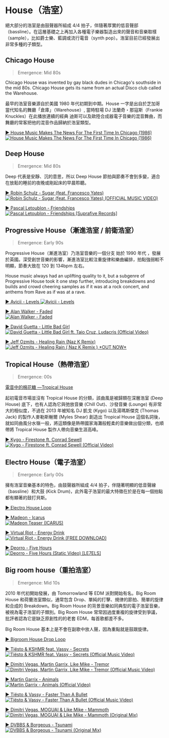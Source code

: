 # House（浩室）

絕大部分的浩室是由鼓聲器所組成 4/4 拍子，伴隨著厚實的低音聲部（bassline）。在這層基礎之上再加入各種電子樂器製造出來的聲音和音樂取樣（sample），比如爵士樂、藍調或流行電音（synth pop）。浩室目前已經發展出非常多種的子類型。

## Chicago House

> Emergence: Mid 80s

Chicago House was invented by gay black dudes in Chicago's southside in the mid 80s. Chicago House gets its name from an actual Disco club called the Warehouse.

最早的浩室音樂源自於美國 1980 年代初期到中期。House 一字是出自於芝加哥當代知名的舞廳「倉庫」（Warehouse）, 當時駐場 DJ 法蘭奇・那寇斯（Frankie Knuckles）在此播放連續的經典 迪斯可以及歐陸合成器電子音樂的混音舞曲，而舞廳的常客把他的混音作品歸納於浩室類型。

[▶️ House Music Makes The News For The First Time In Chicago (1986)  
![House Music Makes The News For The First Time In Chicago (1986)](https://img.youtube.com/vi/O17kvAwh554/0.jpg)](https://youtu.be/O17kvAwh554?t=4)

## Deep House

> Emergence: Mid 80s

Deep 代表是安靜、沉的意思，所以 Deep House 節拍與節奏不會到多變，適合在放鬆的睡前的夜晚或剛起床的早晨聆聽。

[▶️ Robin Schulz - Sugar (feat. Francesco Yates)  
![Robin Schulz - Sugar (feat. Francesco Yates) (OFFICIAL MUSIC VIDEO)](https://img.youtube.com/vi/bvC_0foemLY/0.jpg)](https://youtu.be/bvC_0foemLY?t=78)

[▶️ Pascal Letoublon - Friendships  
![Pascal Letoublon - Friendships \[Suprafive Records\]](https://img.youtube.com/vi/JbYg-KwSY9E/0.jpg)](https://youtu.be/JbYg-KwSY9E?t=80)

## Progressive House（漸進浩室 / 前衛浩室）

> Emergence: Early 90s

Progressive House（漸進浩室）乃浩室音樂的一個分支 始於 1990 年代 ，發展於英國。深受創世音樂的影響，漸進浩室比較注重旋律和樂曲編排，拍點強弱較不明顯，節奏大致在 120 到 134bpm 左右。

House music always had an uplifting quality to it, but a subgenre of Progressive House took it one step further, introducing breakdowns and builds and crowd cheering samples as if it was at a rock concert, and anthems from Rave as if was at a rave.

[▶️ Avicii - Levels
![Avicii - Levels](https://img.youtube.com/vi/_ovdm2yX4MA/0.jpg)](https://youtu.be/_ovdm2yX4MA?t=49)

[▶️ Alan Walker - Faded  
![Alan Walker - Faded](https://img.youtube.com/vi/60ItHLz5WEA/0.jpg)](https://youtu.be/60ItHLz5WEA?t=47)

[▶️ David Guetta - Little Bad Girl  
![David Guetta - Little Bad Girl ft. Taio Cruz, Ludacris (Official Video)](https://img.youtube.com/vi/9ha5ujHnYXg/0.jpg)](https://youtu.be/9ha5ujHnYXg?t=108)

[▶️ Jeff Ozmits - Healing Rain (Naz K Remix)  
![Jeff Ozmits - Healing Rain ( Naz K Remix ) \*OUT NOW\*](https://img.youtube.com/vi/I_wEAe4DZ9o/0.jpg)](https://youtu.be/I_wEAe4DZ9o?t=150)

## Tropical House（熱帶浩室）

> Emergence: 00s

[電音中的棉花糖 —Tropical House](https://www.kkbox.com/tw/tc/column/features-0-1850-1.html)

起初電音市場並沒有 Tropical House 的分類，該曲風是被歸類在深層浩室 (Deep House) 底下，也有人認為它與弛放音樂 (Chill Out)、沙發音樂 (Lounge) 有非常大的相似度，不過在 2013 年被知名 DJ 凱戈 (Kygo) 以及湯瑪斯傑克 (Thomas Jack) 的製作人麥勒斯榭爾 (Myles Shear) 創造出 Tropical House 這個名詞後，就如同曲風分水嶺一般，將這類像是熱帶國家海灘般輕柔的音樂做出個分類，也順帶將 Tropical House 製作人帶向音樂生涯高峰。

[▶️ Kygo - Firestone ft. Conrad Sewell  
![Kygo - Firestone ft. Conrad Sewell (Official Video)](https://img.youtube.com/vi/9Sc-ir2UwGU/0.jpg)](https://youtu.be/9Sc-ir2UwGU?t=103)

## Electro House（電子浩室）

> Emergence: Early 00s

擁有浩室音樂基本的特色，由鼓聲器所組成 4/4 拍子，伴隨著明顯的低音聲線（bassline）和大鼓 (Kick Drum)，此外電子浩室的最大特徵在於是在每一個拍點都有顯著的鼓打貝斯。

[▶️ Electro House Loop](https://upload.wikimedia.org/wikipedia/commons/4/4c/Electro_House_Loop.ogg)

[▶️ Madeon - Icarus  
![Madeon Teaser (ICARUS)](https://img.youtube.com/vi/ZGBIINyAonc/0.jpg)](https://youtu.be/ZGBIINyAonc?t=45)

[▶️ Virtual Riot - Energy Drink  
![Virtual Riot - Energy Drink (FREE DOWNLOAD)](https://img.youtube.com/vi/5IOVkstxkdE/0.jpg)](https://youtu.be/5IOVkstxkdE?t=116)

[▶️ Deorro - Five Hours  
![Deorro - Five Hours (Static Video) \[LE7ELS\]](https://img.youtube.com/vi/K_yBUfMGvzc/0.jpg)](https://youtu.be/K_yBUfMGvzc?t=141)

## Big room house（重拍浩室）

> Emergence: Mid 10s

2010 年代初開始發展，由 Tomorrowland 等 EDM 派對開始有名。Big Room House 和荷蘭浩室類似，通常包含 Drop、單純的打擊、規律的節拍、簡單的旋律和合成的 Breakdown。Big Room House 的背景音樂如同典型的電子浩室音樂，被視為電子浩室的子類別。Big Room House 常常因過度重複的旋律受到爭議，批評者認為它是缺乏原創性的的老套 EDM，每首歌都差不多。

Big Room House 基本上是不會在副歌中放人聲，因為重點就是鼓跟旋律。

[▶️ Bigroom House Drop Loop](https://upload.wikimedia.org/wikipedia/commons/1/12/Bigroom_house_drop_loop_30_sec.ogg)

[▶️ Tiësto & KSHMR feat. Vassy - Secrets  
![Tiësto & KSHMR feat. Vassy - Secrets (Official Music Video)](https://img.youtube.com/vi/Dr1nN__-2Po/0.jpg)](https://youtu.be/Dr1nN__-2Po?t=143)

[▶️ Dimitri Vegas, Martin Garrix, Like Mike - Tremor  
![Dimitri Vegas, Martin Garrix, Like Mike - Tremor (Official Music Video)](https://img.youtube.com/vi/9vMh9f41pqE/0.jpg)](https://youtu.be/9vMh9f41pqE?t=47)

[▶️ Martin Garrix - Animals  
![Martin Garrix - Animals (Official Video)](https://img.youtube.com/vi/gCYcHz2k5x0/0.jpg)](https://youtu.be/gCYcHz2k5x0?t=87)

[▶️ Tiësto & Vassy - Faster Than A Bullet  
![Tiësto & Vassy - Faster Than A Bullet (Official Music Video)](https://img.youtube.com/vi/pFbVaH2bQFE/0.jpg)](https://youtu.be/pFbVaH2bQFE?t=52)

[▶️ Dimitri Vegas, MOGUAI & Like Mike - Mammoth  
![Dimitri Vegas, MOGUAI & Like Mike - Mammoth (Original Mix)](https://img.youtube.com/vi/_o-XIryB2gg/0.jpg)](https://youtu.be/_o-XIryB2gg?t=195)

[▶️ DVBBS & Borgeous - Tsunami
![DVBBS & Borgeous - Tsunami (Original Mix)](https://img.youtube.com/vi/t0ewsr3s7yM/0.jpg)](https://youtu.be/t0ewsr3s7yM?t=79)
